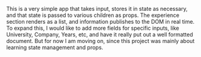 This is a very simple app that takes input, stores it in state as necessary, and that state is passed to various children as props.
The experience section renders as a list, and information publishes to the DOM in real time. To expand this, I would like to add more fields
for specific inputs, like University, Company, Years, etc, and have it really put out a well formatted document. But for now
I am moving on, since this project was mainly about learning state management and props.
